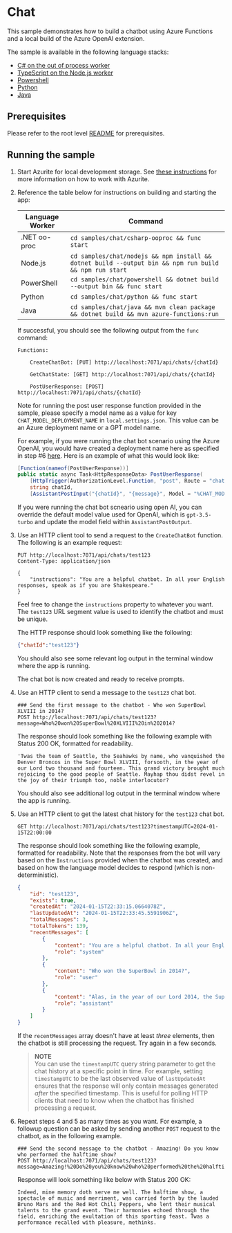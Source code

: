 # Chat

This sample demonstrates how to build a chatbot using Azure Functions and a local build of the Azure OpenAI extension.

The sample is available in the following language stacks:

* [C# on the out of process worker](csharp-ooproc)
* [TypeScript on the Node.js worker](nodejs)
* [Powershell](powershell)
* [Python](python)
* [Java](java)

## Prerequisites

Please refer to the root level [README](../../README.md#requirements) for prerequisites.

## Running the sample

1. Start Azurite for local development storage. See [these instructions](https://learn.microsoft.com/azure/storage/common/storage-use-azurite) for more information on how to work with Azurite.
2. Reference the table below for instructions on building and starting the app:

    | Language Worker | Command |
    | --------------- | ------- |
    | .NET oo-proc | `cd samples/chat/csharp-ooproc && func start` |
    | Node.js | `cd samples/chat/nodejs && npm install && dotnet build --output bin && npm run build && npm run start` |
    | PowerShell | `cd samples/chat/powershell && dotnet build --output bin && func start` |
    | Python | `cd samples/chat/python && func start` |
    | Java | `cd samples/chat/java && mvn clean package && dotnet build && mvn azure-functions:run` |

    If successful, you should see the following output from the `func` command:

    ```plaintext
    Functions:

        CreateChatBot: [PUT] http://localhost:7071/api/chats/{chatId}

        GetChatState: [GET] http://localhost:7071/api/chats/{chatId}

        PostUserResponse: [POST] http://localhost:7071/api/chats/{chatId}
    ```

    Note for running the post user response function provided in the sample, please specify a model name as a value for key `CHAT_MODEL_DEPLOYMENT_NAME` in `local.settings.json`. This value can be an Azure deployment name or a GPT model name.

    For example, if you were running the chat bot scenario using the Azure OpenAI, you would have created a deployment name here as specified in step #6 [here](https://learn.microsoft.com/en-us/azure/ai-services/openai/how-to/create-resource?pivots=web-portal#deploy-a-model). Here is an example of what this would look like:

    ```csharp
    [Function(nameof(PostUserResponse))]
    public static async Task<HttpResponseData> PostUserResponse(
        [HttpTrigger(AuthorizationLevel.Function, "post", Route = "chats/{chatId}")] HttpRequestData req,
        string chatId,
        [AssistantPostInput("{chatId}", "{message}", Model = "%CHAT_MODEL_DEPLOYMENT_NAME%")] AssistantState state)

    ```

    If you were running the chat bot scneario using open AI, you can override the default model value used for OpenAI, which is `gpt-3.5-turbo` and update the model field within `AssistantPostOutput`.

3. Use an HTTP client tool to send a request to the `CreateChatBot` function. The following is an example request:

    ```http
    PUT http://localhost:7071/api/chats/test123
    Content-Type: application/json

    {
        "instructions": "You are a helpful chatbot. In all your English responses, speak as if you are Shakespeare."
    }
    ```

    Feel free to change the `instructions` property to whatever you want. The `test123` URL segment value is used to identify the chatbot and must be unique.

    The HTTP response should look something like the following:

    ```json
    {"chatId":"test123"}
    ```

    You should also see some relevant log output in the terminal window where the app is running.

    The chat bot is now created and ready to receive prompts.

4. Use an HTTP client to send a message to the `test123` chat bot.

    ```http
    ### Send the first message to the chatbot - Who won SuperBowl XLVIII in 2014?
    POST http://localhost:7071/api/chats/test123?message=Who%20won%20SuperBowl%20XLVIII%20in%202014?
    ```

    The response should look something like the following example with Status 200 OK, formatted for readability.

    ```text
    'Twas the team of Seattle, the Seahawks by name, who vanquished the Denver Broncos in the Super Bowl XLVIII, forsooth, in the year of our Lord two thousand and fourteen. This grand victory brought much rejoicing to the good people of Seattle. Mayhap thou didst revel in the joy of their triumph too, noble interlocutor?
    ```

    You should also see additional log output in the terminal window where the app is running.

5. Use an HTTP client to get the latest chat history for the `test123` chat bot.

    ```http
    GET http://localhost:7071/api/chats/test123?timestampUTC=2024-01-15T22:00:00
    ```

    The response should look something like the following example, formatted for readability.
    Note that the responses from the bot will vary based on the `Instructions` provided when the chatbot was created, and based on how the language model decides to respond (which is non-deterministic).

    ```json
    {
        "id": "test123",
        "exists": true,
        "createdAt": "2024-01-15T22:33:15.0664078Z",
        "lastUpdatedAt": "2024-01-15T22:33:45.5591906Z",
        "totalMessages": 3,
        "totalTokens": 139,
        "recentMessages": [
            {
                "content": "You are a helpful chatbot. In all your English responses, speak as if you are Shakespeare.",
                "role": "system"
            },
            {
                "content": "Who won the SuperBowl in 2014?",
                "role": "user"
            },
            {
                "content": "Alas, in the year of our Lord 2014, the SuperBowl victor was the illustrious Seattle Seahawks. They demonstrated great prowess and prevailed over their worthy adversaries, the Denver Broncos.",
                "role": "assistant"
            }
        ]
    }
    ```

    If the `recentMessages` array doesn't have at least *three* elements, then the chatbot is still processing the request. Try again in a few seconds.

    > **NOTE**<br/>
    > You can use the `timestampUTC` query string parameter to get the chat history at a specific point in time. For example, setting `timestampUTC` to be the last observed value of `lastUpdatedAt` ensures that the response will only contain messages generated *after* the specified timestamp. This is useful for polling HTTP clients that need to know when the chatbot has finished processing a request.

6. Repeat steps 4 and 5 as many times as you want. For example, a followup question can be asked by sending another `POST` request to the chatbot, as in the following example.

    ```http
    ### Send the second message to the chatbot - Amazing! Do you know who performed the halftime show?
    POST http://localhost:7071/api/chats/test123?message=Amazing!%20Do%20you%20know%20who%20performed%20the%20halftime%20show?
    ```

   Response will look something like below with Status 200 OK:

   ```text
   Indeed, mine memory doth serve me well. The halftime show, a spectacle of music and merriment, was carried forth by the lauded Bruno Mars and the Red Hot Chili Peppers, who lent their musical talents to the grand event. Their harmonies echoed through the field, enriching the exultation of this sporting feast. Twas a performance recalled with pleasure, methinks.
   ```
